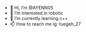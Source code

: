 - 👋 Hi, I’m @AYENN05
- 👀 I’m interested in robotic
- 🌱 I’m currently learning c++
- 📫 How to reach me ig: tuegeh_27

<!---
AYENN05/AYENN05 is a ✨ special ✨ repository because its `README.md` (this file) appears on your GitHub profile.
You can click the Preview link to take a look at your changes.
--->
